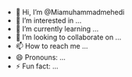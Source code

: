 - 👋 Hi, I’m @Miamuhammadmehedi
- 👀 I’m interested in ...
- 🌱 I’m currently learning ...
- 💞️ I’m looking to collaborate on ...
- 📫 How to reach me ...
- 😄 Pronouns: ...
- ⚡ Fun fact: ...

<!---
Miamuhammadmehedi/Miamuhammadmehedi is a ✨ special ✨ repository because its `README.md` (this file) appears on your GitHub profile.
You can click the Preview link to take a look at your changes.
--->
